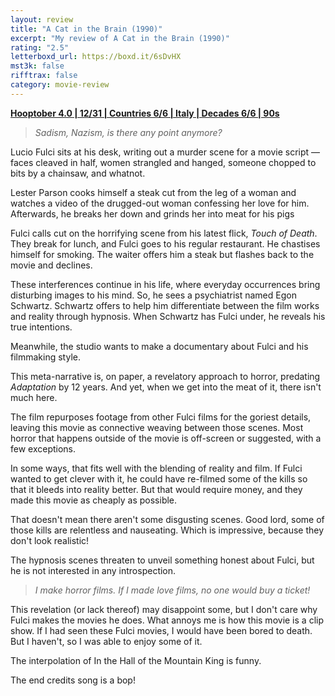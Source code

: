 ```yaml
---
layout: review
title: "A Cat in the Brain (1990)"
excerpt: "My review of A Cat in the Brain (1990)"
rating: "2.5"
letterboxd_url: https://boxd.it/6sDvHX
mst3k: false
rifftrax: false
category: movie-review
---
```


<b><a href="https://boxd.it/pRNg0/detail" rel="nofollow">Hooptober 4.0 | 12/31 | Countries 6/6 | Italy | Decades 6/6 | 90s</a></b>

<blockquote><i>Sadism, Nazism, is there any point anymore?</i></blockquote>Lucio Fulci sits at his desk, writing out a murder scene for a movie script — faces cleaved in half, women strangled and hanged, someone chopped to bits by a chainsaw, and whatnot.

Lester Parson cooks himself a steak cut from the leg of a woman and watches a video of the drugged-out woman confessing her love for him. Afterwards, he breaks her down and grinds her into meat for his pigs

Fulci calls cut on the horrifying scene from his latest flick, <i>Touch of Death</i>. They break for lunch, and Fulci goes to his regular restaurant. He chastises himself for smoking. The waiter offers him a steak but flashes back to the movie and declines.

These interferences continue in his life, where everyday occurrences bring disturbing images to his mind. So, he sees a psychiatrist named Egon Schwartz. Schwartz offers to help him differentiate between the film works and reality through hypnosis. When Schwartz has Fulci under, he reveals his true intentions.

Meanwhile, the studio wants to make a documentary about Fulci and his filmmaking style.

This meta-narrative is, on paper, a revelatory approach to horror, predating <i>Adaptation</i> by 12 years. And yet, when we get into the meat of it, there isn't much here.

The film repurposes footage from other Fulci films for the goriest details, leaving this movie as connective weaving between those scenes. Most horror that happens outside of the movie is off-screen or suggested, with a few exceptions.

In some ways, that fits well with the blending of reality and film. If Fulci wanted to get clever with it, he could have re-filmed some of the kills so that it bleeds into reality better. But that would require money, and they made this movie as cheaply as possible.

That doesn't mean there aren't some disgusting scenes. Good lord, some of those kills are relentless and nauseating. Which is impressive, because they don't look realistic!

The hypnosis scenes threaten to unveil something honest about Fulci, but he is not interested in any introspection.

<blockquote><i>I make horror films. If I made love films, no one would buy a ticket!</i></blockquote>This revelation (or lack thereof) may disappoint some, but I don't care why Fulci makes the movies he does. What annoys me is how this movie is a clip show. If I had seen these Fulci movies, I would have been bored to death. But I haven't, so I was able to enjoy some of it.

The interpolation of In the Hall of the Mountain King is funny.

The end credits song is a bop!
